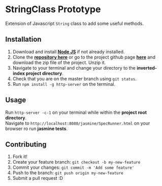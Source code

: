 # StringClass Prototype
Extension of Javascript `String` class to add some useful methods. 

## Installation

1. Download and install [**Node JS**](https://nodejs.org/en/) if not already installed.  
1. Clone the [**repository here**](https://github.com/sheyooo/inverted-index.git) or go to the project github page [**here**](https://github.com/sheyooo/inverted-index/) and download the zip file of the project. Unzip it.  
1. Navigate to your terminal and change your directory to the **inverted-index project directory**.
1. Check that you are on the master branch using `git status`.
1. Run `npm install -g http-server` on the terminal.  

## Usage
Run `http-server -c-1` on your terminal while within the **project root directory**.    
Navigate to `http://localhost:8080/jasmine/SpecRunner.html` on your browser ro run **jasmine tests**.   

## Contributing
1. Fork it!
1. Create your feature branch: `git checkout -b my-new-feature`
1. Commit your changes: `git commit -m 'Add some feature'`
1. Push to the branch: `git push origin my-new-feature`
1. Submit a pull request :D